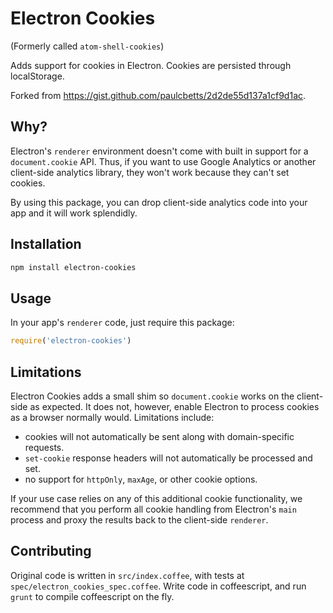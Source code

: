 # Electron Cookies

(Formerly called `atom-shell-cookies`)

Adds support for cookies in Electron. Cookies are persisted through localStorage.

Forked from https://gist.github.com/paulcbetts/2d2de55d137a1cf9d1ac.

## Why?

Electron's `renderer` environment doesn't come with built in support for a `document.cookie` API. Thus, if you want to use Google Analytics or another client-side analytics library, they won't work because they can't set cookies.

By using this package, you can drop client-side analytics code into your app and it will work splendidly.

## Installation

```bash
npm install electron-cookies
```

## Usage

In your app's `renderer` code, just require this package:

```js
require('electron-cookies')
```

## Limitations

Electron Cookies adds a small shim so `document.cookie` works on the client-side as expected. It does not, however, enable Electron to process cookies as a browser normally would. Limitations include:

- cookies will not automatically be sent along with domain-specific requests.
- `set-cookie` response headers will not automatically be processed and set.
- no support for `httpOnly`, `maxAge`, or other cookie options.

If your use case relies on any of this additional cookie functionality, we recommend that you perform all cookie handling from Electron's `main` process and proxy the results back to the client-side `renderer`.

## Contributing

Original code is written in `src/index.coffee`, with tests at `spec/electron_cookies_spec.coffee`. Write code in coffeescript, and run `grunt` to compile coffeescript on the fly.
